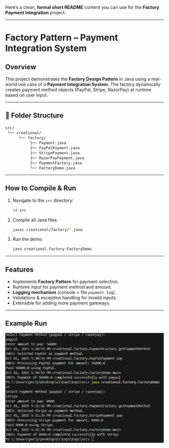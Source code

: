 Here’s a clean, **formal short README** content you can use for the **Factory Payment Integration** project:

---

# Factory Pattern – Payment Integration System

##  Overview

This project demonstrates the **Factory Design Pattern** in Java using a real-world use case of a **Payment Integration System**.
The factory dynamically creates payment method objects (PayPal, Stripe, RazorPay) at runtime based on user input.

---

## 📂 Folder Structure

```
src/
 └── creational/
      └── factory/
           ├── Payment.java
           ├── PayPalPayment.java
           ├── StripePayment.java
           ├── RazorPayPayment.java
           ├── PaymentFactory.java
           └── FactoryDemo.java
```

---

## How to Compile & Run

1. Navigate to the `src` directory:

   ```sh
   cd src
   ```

2. Compile all Java files:

   ```sh
   javac creational/factory/*.java
   ```

3. Run the demo:

   ```sh
   java creational.factory.FactoryDemo
   ```

---

## Features

* Implements **Factory Pattern** for payment selection.
* Runtime input for payment method and amount.
* **Logging mechanism** (console + file `payment.log`).
* Validations & exception handling for invalid inputs.
* Extensible for adding more payment gateways.

---

##  Example Run


![Output for Sample Run](image.png)